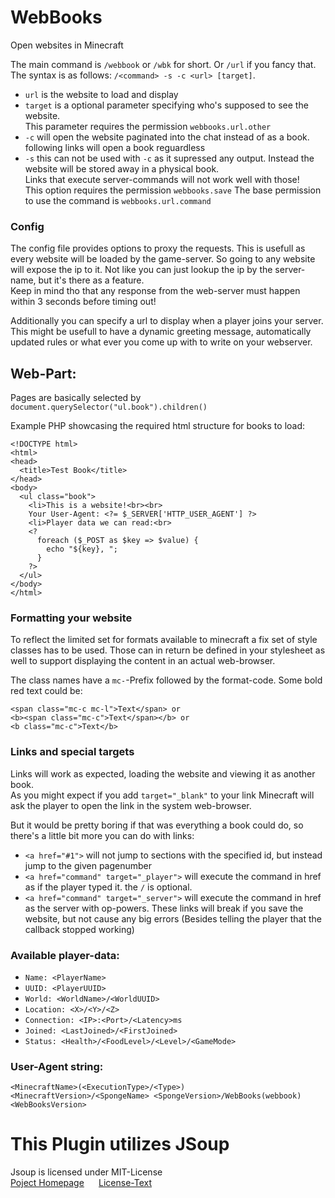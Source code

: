 # WebBooks
Open websites in Minecraft

The main command is `/webbook` or `/wbk` for short. Or `/url` if you fancy that.<br>
The syntax is as follows: `/<command> -s -c <url> [target]`.
* `url` is the website to load and display
* `target` is a optional parameter specifying who's supposed to see the website.<br>This parameter requires the permission `webbooks.url.other`
* `-c` will open the website paginated into the chat instead of as a book.<br>following links will open a book reguardless
* `-s` this can not be used with `-c` as it supressed any output. Instead the website will be stored away in a physical book.<br>Links that execute server-commands will not work well with those!<br>This option requires the permission `webbooks.save`
The base permission to use the command is `webbooks.url.command`

### Config

The config file provides options to proxy the requests. This is usefull as every website will be loaded by the game-server. So going to any website will expose the ip to it. Not like you can just lookup the ip by the server-name, but it's there as a feature.<br>Keep in mind tho that any response from the web-server must happen within 3 seconds before timing out!

Additionally you can specify a url to display when a player joins your server. This might be usefull to have a dynamic greeting message, automatically updated rules or what ever you come up with to write on your webserver.

## Web-Part:

Pages are basically selected by `document.querySelector("ul.book").children()`

Example PHP showcasing the required html structure for books to load:
```
<!DOCTYPE html>
<html>
<head>
  <title>Test Book</title>
</head>
<body>
  <ul class="book">
    <li>This is a website!<br><br>
    Your User-Agent: <?= $_SERVER['HTTP_USER_AGENT'] ?>
    <li>Player data we can read:<br>
    <?
      foreach ($_POST as $key => $value) {
        echo "${key}, ";
      }
    ?>
  </ul>
</body>
</html>
```

### Formatting your website

To reflect the limited set for formats available to minecraft a fix set of style classes has to be used.
Those can in return be defined in your stylesheet as well to support displaying the content in an actual web-browser.

The class names have a `mc-`-Prefix followed by the format-code. Some bold red text could be:
```
<span class="mc-c mc-l">Text</span> or
<b><span class="mc-c">Text</span></b> or
<b class="mc-c">Text</b>
```

### Links and special targets

Links will work as expected, loading the website and viewing it as another book.<br>
As you might expect if you add `target="_blank"` to your link Minecraft will ask the player to open the link in the system web-browser.

But it would be pretty boring if that was everything a book could do, so there's a little bit more you can do with links:
* `<a href="#1">` will not jump to sections with the specified id, but instead jump to the given pagenumber
* `<a href="command" target="_player">` will execute the command in href as if the player typed it. the `/` is optional.
* `<a href="command" target="_server">` will execute the command in href as the server with op-powers. These links will break if you save the website, but not cause any big errors (Besides telling the player that the callback stopped working)

### Available player-data:

* `Name: <PlayerName>`
* `UUID: <PlayerUUID>`
* `World: <WorldName>/<WorldUUID>`
* `Location: <X>/<Y>/<Z>`
* `Connection: <IP>:<Port>/<Latency>ms`
* `Joined: <LastJoined>/<FirstJoined>`
* `Status: <Health>/<FoodLevel>/<Level>/<GameMode>`

### User-Agent string:

`<MinecraftName>(<ExecutionType>/<Type>) <MinecraftVersion>/<SpongeName> <SpongeVersion>/WebBooks(webbook) <WebBooksVersion>`

# This Plugin utilizes JSoup
Jsoup is licensed under MIT-License<br>
[Poject Homepage](https://jsoup.org/) &#x2001; [License-Text](https://jsoup.org/license)
